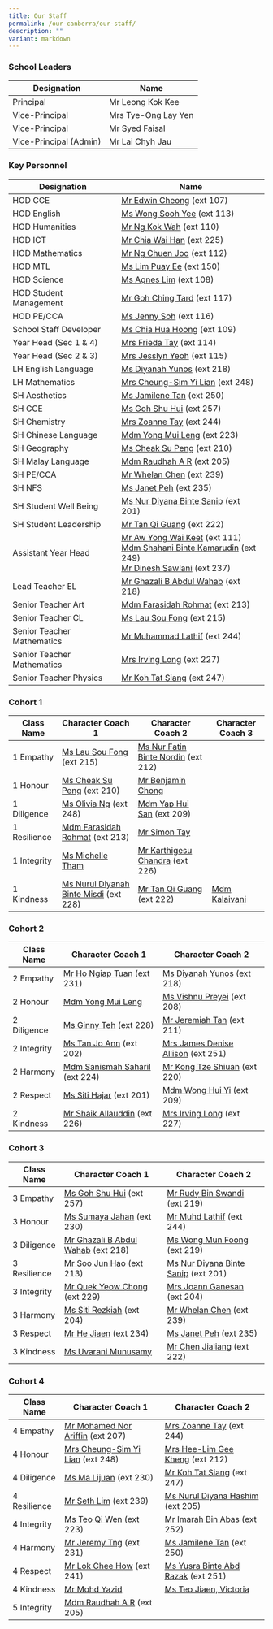 ```yaml
---
title: Our Staff
permalink: /our-canberra/our-staff/
description: ""
variant: markdown
---
```

### School Leaders

| Designation | Name |
| -------- | -------- |
|Principal|Mr Leong Kok Kee|
|Vice-Principal|Mrs Tye-Ong Lay Yen|
|Vice-Principal|Mr Syed Faisal|
|Vice-Principal (Admin)|Mr Lai Chyh Jau|

### Key Personnel

| Designation | Name |
| -------- | -------- |
|HOD CCE|[Mr Edwin Cheong](mailto:cheong_wai_tung_edwin@schools.gov.sg) (ext 107)|
|HOD English|[Ms Wong Sooh Yee](mailto:wong_sooh_yee@schools.gov.sg) (ext 113)|
|HOD Humanities|[Mr Ng Kok Wah](mailto:ng_kok_wah_a@schools.gov.sg) (ext 110)|
|HOD ICT|[Mr Chia Wai Han](mailto:chia_wai_han@schools.gov.sg) (ext 225)|
|HOD Mathematics|[Mr Ng Chuen Joo](mailto:ng_chuen_joo@schools.gov.sg) (ext 112)|
|HOD MTL|[Ms Lim Puay Ee](mailto:lim_puay_ee@schools.gov.sg) (ext 150)|
|HOD Science|[Ms Agnes Lim](mailto:lim_hui_lin_agnes@schools.gov.sg) (ext 108)|
|HOD Student Management|[Mr Goh Ching Tard](mailto:goh_ching_tard@schools.gov.sg) (ext 117)|
|HOD PE/CCA|[Ms Jenny Soh](mailto:jenny_soh@schools.gov.sg) (ext 116)|
|School Staff Developer|[Ms Chia Hua Hoong](mailto:chia_hua_hoong@schools.gov.sg) (ext 109)|
|Year Head (Sec 1 &amp; 4)|[Mrs Frieda Tay](mailto:leong_siew_yin_frieda@schools.gov.sg) (ext 114)|
|Year Head (Sec 2 &amp; 3)|[Mrs Jesslyn Yeoh](mailto:lee_see_hwee@schools.gov.sg) (ext 115)|
|LH English Language| [Ms Diyanah Yunos](mailto:diyanah_mohamad_yunos@schools.gov.sg) (ext 218)|
|LH Mathematics|[Mrs Cheung-Sim Yi Lian](mailto:sim_yi_lian@schools.gov.sg) (ext 248)|
|SH Aesthetics|[Ms Jamilene Tan](mailto:jamilene_tan_hui_peng@schools.gov.sg) (ext 250)|
|SH CCE|[Ms Goh Shu Hui](mailto:goh_shu_hui_b@schools.gov.sg) (ext 257)|
|SH Chemistry|[Mrs Zoanne Tay](mailto:sim_li_wen@schools.gov.sg) (ext 244)|
|SH Chinese Language|[Mdm Yong Mui Leng](mailto:yong_mui_leng@schools.gov.sg) (ext 223)|
|SH Geography|[Ms Cheak Su Peng](mailto:cheak_su_peng@schools.gov.sg) (ext 210)|
|SH Malay Language|[Mdm Raudhah A R](mailto:raudhah_abdul_rahim@schools.gov.sg) (ext 205)|
|SH PE/CCA|[Mr Whelan Chen](mailto:whelan_chen_jianming@schools.gov.sg) (ext 239)|
|SH NFS|[Ms Janet Peh](mailto:peh_chew_kher_janet@schools.gov.sg) (ext 235)|
|SH Student Well Being|[Ms Nur Diyana Binte Sanip](mailto:nur_diyana_mohamad_sanip@schools.gov.sg) (ext 201)|
|SH Student Leadership| [Mr Tan Qi Guang](mailto:tan_qi_guang@schools.gov.sg) (ext 222)|
|Assistant Year Head|[Mr Aw Yong Wai Keet](mailto:aw_yong_wai_keet@schools.gov.sg) (ext 111) <br>[Mdm Shahani Binte Kamarudin](mailto:shahani_kamarudin@schools.gov.sg) (ext 249)<br>[Mr Dinesh Sawlani](mailto:Dinesh_Chander@schools.gov.sg) (ext 237)|
|Lead Teacher EL|[Mr Ghazali B Abdul Wahab](mailto:Ghazali_B_Abdul_Wahab@schools.gov.sg) (ext 218)|
|Senior Teacher Art|[Mdm Farasidah Rohmat](mailto:farasidah_rohmat@schools.gov.sg) (ext 213)|
|Senior Teacher CL|[Ms Lau Sou Fong](mailto:lau_sou_fong@schools.gov.sg) (ext 215)|
|Senior Teacher Mathematics|[Mr Muhammad Lathif](mailto:muhamad_lathif_yunus@schools.gov.sg) (ext 244)|
|Senior Teacher Mathematics|[Mrs Irving Long](mailto:irving_quah@schools.gov.sg) (ext 227)|
|Senior Teacher Physics|[Mr Koh Tat Siang](mailto:koh_tat_siang@schools.gov.sg) (ext 247)|

### Cohort 1

| Class Name | Character Coach 1 | Character Coach 2 |Character Coach 3 |
| -------- | -------- | -------- | -------- |
| 1 Empathy    |[Ms Lau Sou Fong](mailto:lau_sou_fong@schools.gov.sg) (ext 215)| [Ms Nur Fatin Binte Nordin](mailto:nur_fatin_nordin@schools.gov.sg) (ext 212)| |
| 1 Honour     |[Ms Cheak Su Peng](mailto:cheak_su_peng@schools.gov.sg) (ext 210)| [Mr Benjamin Chong](mailto:benjamin_chong_wai_jian@schools.gov.sg)| | 
| 1 Diligence     |[Ms Olivia Ng](mailto:ng_liting_olivia@schools.gov.sg) (ext 248)| [Mdm Yap Hui San](mailto:yap_hui_san@schools.gov.sg) (ext 209)|
| 1 Resilience     | [Mdm Farasidah Rohmat](mailto:farasidah_rohmat@schools.gov.sg) (ext 213)| [Mr Simon Tay](mailto:tay_seng_how@schools.gov.sg)|
| 1 Integrity    | [Ms Michelle Tham](mailto:tham_michelle@schools.gov.sg) | [Mr Karthigesu Chandra](mailto:karthigesu_chandra@schools.gov.sg) (ext 226)
| 1 Kindness     |  [Ms Nurul Diyanah Binte Misdi](mailto:nurul_diyanah_misdi@schools.gov.sg) (ext 228)|[Mr Tan Qi Guang](mailto:tan_qi_guang@schools.gov.sg) (ext 222) | [Mdm Kalaivani](mailto:Kalaivani_R_Mooventhar@schools.gov.sg)|

### Cohort 2

| Class Name | Character Coach 1 | Character Coach 2 |
| -------- | -------- | -------- |
| 2 Empathy| [Mr Ho Ngiap Tuan](mailto:ho_ngiap_tuan@schools.gov.sg) (ext 231)| [Ms Diyanah Yunos](mailto:diyanah_mohamad_yunos@schools.gov.sg) (ext 218) |
| 2 Honour| [Mdm Yong Mui Leng](mailto:yong_mui_leng@schools.gov.sg) | [Ms Vishnu Preyei](mailto:vishnu_preyei@schools.gov.sg) (ext 208)|
| 2 Diligence|[Ms Ginny Teh](mailto:teh_hooi_ching@schools.gov.sg) (ext 228)| [Mr Jeremiah Tan](mailto:jeremiah_tan_teck_xuan@schools.gov.sg) (ext 211)|
| 2 Integrity | [Ms Tan Jo Ann](mailto:tan_jo_ann@schools.gov.sg) (ext 202)| [Mrs James Denise Allison](mailto:denise_james_allison@schools.gov.sg) (ext 251)|
| 2 Harmony| [Mdm Sanismah Saharil](mailto:sanismah_saharil@schools.gov.sg) (ext 224) |[Mr Kong Tze Shiuan](mailto:kong_tze_shiuan@schools.gov.sg) (ext 220)|
| 2 Respect| [Ms Siti Hajar](mailto:siti_hajar_ali@schools.gov.sg) (ext 201)| [Mdm Wong Hui Yi](mailto:wong_hui_yi@schools.gov.sg) (ext 209)|
| 2 Kindness| [Mr Shaik Allauddin](mailto:shaik_allauddin_kamaldeen@schools.gov.sg) (ext 226)| [Mrs Irving Long](mailto:irving_quah@schools.gov.sg) (ext 227) |

### Cohort 3

| Class Name | Character Coach 1 | Character Coach 2 |
| -------- | -------- | -------- |
| 3 Empathy    |  [Ms Goh Shu Hui](mailto:goh_shu_hui_b@schools.gov.sg) (ext 257)|[Mr Rudy Bin Swandi](mailto:rudy_swandi@schools.gov.sg) (ext 219)|
| 3 Honour     |[Ms Sumaya Jahan](mailto:sumaya_jahan@schools.gov.sg) (ext 230)| [Mr Muhd Lathif](mailto:muhamad_lathif_yunus@schools.gov.sg)  (ext 244)|
| 3 Diligence     |[Mr Ghazali B Abdul Wahab](mailto:Ghazali_B_Abdul_Wahab@schools.gov.sg) (ext 218)|[Ms Wong Mun Foong](mailto:wong_mun_foong@schools.gov.sg) (ext 219)|
| 3 Resilience     | [Mr Soo Jun Hao](mailto:soo_jun_hao@schools.gov.sg) (ext 213)| [Ms Nur Diyana Binte Sanip](mailto:nur_diyana_mohamad_sanip@schools.gov.sg) (ext 201)|
| 3 Integrity    | [Mr Quek Yeow Chong](mailto:quek_yeow_chong@schools.gov.sg) (ext 229)|[Mrs Joann Ganesan](mailto:joann_david@schools.gov.sg) (ext 204)|
| 3 Harmony     |[Ms Siti Rezkiah](mailto:siti_rezkiah_mohd_radzelee@schools.gov.sg) (ext 204)| [Mr Whelan Chen](mailto:whelan_chen_jianming@schools.gov.sg) (ext 239)|
| 3 Respect     | [Mr He Jiaen](mailto:he_jiaen@schools.gov.sg) (ext 234)| [Ms Janet Peh](mailto:peh_chew_kher_janet@schools.gov.sg) (ext 235) |
| 3 Kindness     | [Ms Uvarani Munusamy](mailto:uvarani_munusamy@schools.gov.sg)| [Mr Chen Jialiang](mailto:chen_jialiang@schools.gov.sg) (ext 222) |

### Cohort 4

| Class Name | Character Coach 1 | Character Coach 2 |
| -------- | -------- | -------- |
| 4 Empathy | [Mr Mohamed Nor Ariffin](mailto:mohamed_nor_ariffin_ismail@schools.gov.sg) (ext 207)| [Mrs Zoanne Tay](mailto:sim_li_wen@schools.gov.sg) (ext 244)|
| 4 Honour |[Mrs Cheung-Sim Yi Lian](mailto:sim_yi_lian@schools.gov.sg) (ext 248) |[Mrs Hee-Lim Gee Kheng](mailto:hee_lim_gee_kheng@schools.gov.sg) (ext 212)|
| 4 Diligence | [Ms Ma Lijuan](mailto:ma_lijuan@schools.gov.sg) (ext 230)| [Mr Koh Tat Siang](mailto:koh_tat_siang@schools.gov.sg) (ext 247) |
| 4 Resilience | [Mr Seth Lim](mailto:seth_lim_jun_hua@schools.gov.sg) (ext 239)| [Ms Nurul Diyana Hashim](mailto:nurul_diyana_hashim@schools.gov.sg) (ext 205) |
| 4 Integrity | [Ms Teo Qi Wen](mailto:teo_qi_wen@schools.gov.sg) (ext 223)| [Mr Imarah Bin Abas](mailto:imarah_b_abas@schools.gov.sg) (ext 252)|
| 4 Harmony | [Mr Jeremy Tng](mailto:jeremy_tng_ying_xiang@schools.gov.sg) (ext 231)| [Ms Jamilene Tan](mailto:jamilene_tan_hui_peng@schools.gov.sg) (ext 250) |
| 4 Respect| [Mr Lok Chee How](mailto:lok_chee_how@schools.gov.sg) (ext 241)| [Ms Yusra Binte Abd Razak](mailto:yusra_abd_razak@schools.gov.sg) (ext 251) |
| 4 Kindness |[Mr Mohd Yazid](mailto:mohd_yazid_md_yatim@schools.gov.sg)| [Ms Teo Jiaen, Victoria](mailto:teo_jiaen@schools.gov.sg)|
|5 Integrity| [Mdm Raudhah A R](mailto:raudhah_abdul_rahim@schools.gov.sg) (ext 205) | |